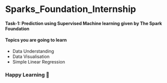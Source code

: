 # Sparks_Foundation_Internship

<h4><b> Task-1:</b> Prediction using Supervised Machine learning given by The Spark Foundation </h4>

<h4>Topics you are going to learn </h4>
<ul>
  <li> Data Understanding</li>
  <li> Data Visualisation </li>
  <li> Simple Linear Regression</li>
</ul>

<h3><b> Happy Learning 🤗
